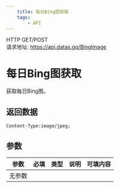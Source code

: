 ```yaml
---
    title: 每日Bing图获取
    tags:
        - API
---
```

<span class="http">HTTP GET/POST</span>  
请求地址: https://api.datas.gq/BingImage

# 每日Bing图获取
获取每日Bing图。

## 返回数据
```
Content-Type:image/jpeg;
```

## 参数
| 参数 | 必填 | 类型 | 说明 | 可填内容 |
| --- | --- | --- | --- | --- |
| 无参数 |

<script async src="https://pagead2.googlesyndication.com/pagead/js/adsbygoogle.js?client=ca-pub-3270219743311431" crossorigin="anonymous"></script>